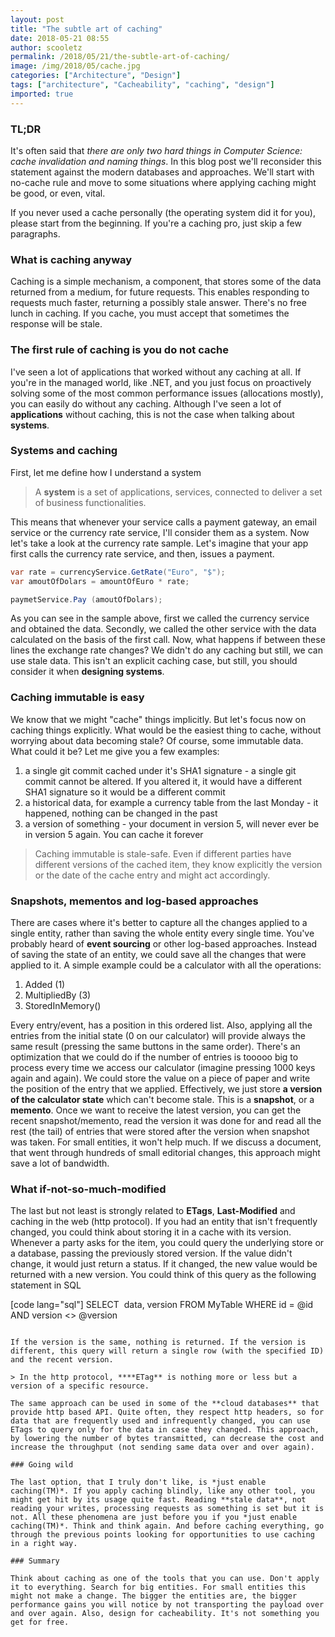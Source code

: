 ```yaml
---
layout: post
title: "The subtle art of caching"
date: 2018-05-21 08:55
author: scooletz
permalink: /2018/05/21/the-subtle-art-of-caching/
image: /img/2018/05/cache.jpg
categories: ["Architecture", "Design"]
tags: ["architecture", "Cacheability", "caching", "design"]
imported: true
---
```


### TL;DR

It's often said that *there are only two hard things in Computer Science: cache invalidation and naming things*. In this blog post we'll reconsider this statement against the modern databases and approaches. We'll start with no-cache rule and move to some situations where applying caching might be good, or even, vital.

If you never used a cache personally (the operating system did it for you), please start from the beginning. If you're a caching pro, just skip a few paragraphs.

### What is caching anyway

Caching is a simple mechanism, a component, that stores some of the data returned from a medium, for future requests. This enables responding to requests much faster, returning a possibly stale answer. There's no free lunch in caching. If you cache, you must accept that sometimes the response will be stale.

### The first rule of caching is you do not cache

I've seen a lot of applications that worked without any caching at all. If you're in the managed world, like .NET, and you just focus on proactively solving some of the most common performance issues (allocations mostly), you can easily do without any caching. Although I've seen a lot of **applications** without caching, this is not the case when talking about **systems**.

### Systems and caching

First, let me define how I understand a system

> A **system** is a set of applications, services, connected to deliver a set of business functionalities.

This means that whenever your service calls a payment gateway, an email service or the currency rate service, I'll consider them as a system. Now let's take a look at the currency rate sample. Let's imagine that your app first calls the currency rate service, and then, issues a payment.

```csharp
var rate = currencyService.GetRate("Euro", "$");
var amoutOfDolars = amountOfEuro * rate;

paymetService.Pay (amoutOfDolars);
```

As you can see in the sample above, first we called the currency service and obtained the data. Secondly, we called the other service with the data calculated on the basis of the first call. Now, what happens if between these lines the exchange rate changes? We didn't do any caching but still, we can use stale data. This isn't an explicit caching case, but still, you should consider it when **designing systems**.

### Caching immutable is easy

We know that we might "cache" things implicitly. But let's focus now on caching things explicitly. What would be the easiest thing to cache, without worrying about data becoming stale? Of course, some immutable data. What could it be? Let me give you a few examples:

1. a single git commit cached under it's SHA1 signature - a single git commit cannot be altered. If you altered it, it would have a different SHA1 signature so it would be a different commit
1. a historical data, for example a currency table from the last Monday - it happened, nothing can be changed in the past
1. a version of something - your document in version 5, will never ever be in version 5 again. You can cache it forever

> Caching immutable is stale-safe. Even if different parties have different versions of the cached item, they know explicitly the version or the date of the cache entry and might act accordingly.

### Snapshots, mementos and log-based approaches

There are cases where it's better to capture all the changes applied to a single entity, rather than saving the whole entity every single time. You've probably heard of **event sourcing** or other log-based approaches. Instead of saving the state of an entity, we could save all the changes that were applied to it. A simple example could be a calculator with all the operations:

1. Added (1)
1. MultipliedBy (3)
1. StoredInMemory()

Every entry/event, has a position in this ordered list. Also, applying all the entries from the initial state (0 on our calculator) will provide always the same result (pressing the same buttons in the same order). There's an optimization that we could do if the number of entries is tooooo big to process every time we access our calculator (imagine pressing 1000 keys again and again). We could store the value on a piece of paper and write the position of the entry that we applied. Effectively, we just store **a version of the calculator state** which can't become stale. This is a **snapshot**, or a **memento**. Once we want to receive the latest version, you can get the recent snapshot/memento, read the version it was done for and read all the rest (the tail) of entries that were stored after the version when snapshot was taken. For small entities, it won't help much. If we discuss a document, that went through hundreds of small editorial changes, this approach might save a lot of bandwidth.

### What if-not-so-much-modified

The last but not least is strongly related to **ETags**, **Last-Modified** and caching in the web (http protocol). If you had an entity that isn't frequently changed, you could think about storing it in a cache with its version. Whenever a party asks for the item, you could query the underlying store or a database, passing the previously stored version. If the value didn't change, it would just return a status. If it changed, the new value would be returned with a new version. You could think of this query as the following statement in SQL

[code lang="sql"]
SELECT  data, version FROM MyTable
WHERE id = @id AND version <> @version
```

If the version is the same, nothing is returned. If the version is different, this query will return a single row (with the specified ID) and the recent version.

> In the http protocol, ****ETag** is nothing more or less but a version of a specific resource.

The same approach can be used in some of the **cloud databases** that provide http based API. Quite often, they respect http headers, so for data that are frequently used and infrequently changed, you can use ETags to query only for the data in case they changed. This approach, by lowering the number of bytes transmitted, can decrease the cost and increase the throughput (not sending same data over and over again).

### Going wild

The last option, that I truly don't like, is *just enable caching(TM)*. If you apply caching blindly, like any other tool, you might get hit by its usage quite fast. Reading **stale data**, not reading your writes, processing requests as something is set but it is not. All these phenomena are just before you if you *just enable caching(TM)*. Think and think again. And before caching everything, go through the previous points looking for opportunities to use caching in a right way.

### Summary

Think about caching as one of the tools that you can use. Don't apply it to everything. Search for big entities. For small entities this might not make a change. The bigger the entities are, the bigger performance gains you will notice by not transporting the payload over and over again. Also, design for cacheability. It's not something you get for free.
